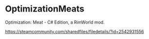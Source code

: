 # OptimizationMeats
Optimization: Meat - C# Edition, a RimWorld mod.

https://steamcommunity.com/sharedfiles/filedetails/?id=2542931556
